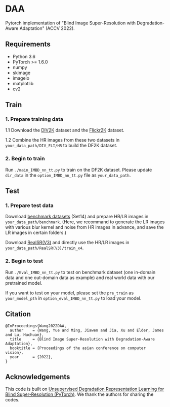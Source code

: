 # DAA
Pytorch implementation of "Blind Image Super-Resolution with Degradation-Aware Adaptation" (ACCV 2022).


## Requirements
- Python 3.6
- PyTorch >= 1.6.0
- numpy
- skimage
- imageio
- matplotlib
- cv2


## Train
### 1. Prepare training data 

1.1 Download the [DIV2K](https://data.vision.ee.ethz.ch/cvl/DIV2K/) dataset and the [Flickr2K](http://cv.snu.ac.kr/research/EDSR/Flickr2K.tar) dataset.

1.2 Combine the HR images from these two datasets in `your_data_path/DIV_FLI/HR` to build the DF2K dataset. 

### 2. Begin to train
Run `./main_IMBD_nn_tt.py` to train on the DF2K dataset. Please update `dir_data` in the `option_IMBD_nn_tt.py` file as `your_data_path`.


## Test
### 1. Prepare test data 
Download [benchmark datasets](https://github.com/xinntao/BasicSR/blob/a19aac61b277f64be050cef7fe578a121d944a0e/docs/Datasets.md) (Set14) and prepare HR/LR images in `your_data_path/benchmark`.
(Here, we recommand to generate the LR images with various blur kernel and noise from HR images in advance, and save the LR images in certain folders.)

Download [RealSR(V3)](https://github.com/csjcai/RealSR) and directly use the HR/LR images in `your_data_path/RealSR(V3)/train_x4`.


### 2. Begin to test
Run `./Eval_IMBD_nn_tt.py` to test on benchmark dataset (one in-domain data and one out-domain data as example) and real world data with our pretrained model.

If you want to test on your model, please set the `pre_train` as `your_model_pth` in `option_eval_IMBD_nn_tt.py` to load your model.


## Citation
```
@InProceedings{Wang2022DAA,
  author    = {Wang, Yue and Ming, Jiawen and Jia, Xu and Elder, James and Lu, Huchuan},
  title     = {Blind Image Super-Resolution with Degradation-Aware Adaptation},
  booktitle = {Proceedings of the asian conference on computer vision},
  year      = {2022},
}
```

## Acknowledgements
This code is built on [Unsupervised Degradation Representation Learning for Blind Super-Resolution (PyTorch)](https://github.com/LongguangWang/DASR). We thank the authors for sharing the codes.

